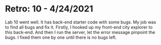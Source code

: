 # Retro: 10 - 4/24/2021

Lab 10 went well. It has back-end starter code with some bugs. My job was to find all bugs and fix it. Firstly, I hooked up my front-end city explorer to this back-end. And then I run the server, let the error message pinpoint the bugs. I fixed them one by one until there is no bugs left.
